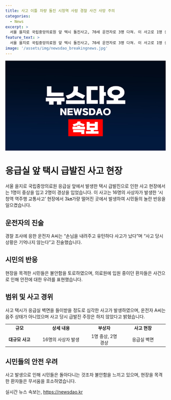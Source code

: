 ```yaml
---
title: 사고 이틀 차량 돌진 시청역 사람 경찰 사건 사망 주의
categories:
  - News
excerpt: >
  서울 을지로 국립중앙의료원 앞 택시 돌진사고, 70세 운전자로 3명 다쳐. 이 사고로 1명 중상, 2명 경상 상태. 운전자 술측정 결과 음주 아닌 것으로 확인. 주장은 급발진 아니라 유턴 중 사고라며, 현장 목격 시민들은 불안감 토로. 사고 택시 파손 심각, 사망자 없어도 시민들 충격.
feature_text: >
  서울 을지로 국립중앙의료원 앞 택시 돌진사고, 70세 운전자로 3명 다쳐. 이 사고로 1명 중상, 2명 경상 상태. 운전자 술측정 결과 음주 아닌 것으로 확인. 주장은 급발진 아니라 유턴 중 사고라며, 현장 목격 시민들은 불안감 토로. 사고 택시 파손 심각, 사망자 없어도 시민들 충격.
image: '/assets/img/newsdao_breakingnews.jpg'
---
```


<p><img src="/assets/img/newsdao_breakingnews.jpg" alt="flaretime 속보" /></p>

<h1 data-ke-size="size26">응급실 앞 택시 급발진 사고 현장</h1>

<p data-ke-size="size16">서울 을지로 국립중앙의료원 응급실 앞에서 발생한 택시 급발진으로 인한 사고 현장에서는 1명이 중상을 입고 2명이 경상을 입었습니다. 이 사고는 16명의 사상자가 발생한 ‘시청역 역주행 교통사고’ 현장에서 3㎞가량 떨어진 곳에서 발생하여 시민들의 놀란 반응을 일으켰습니다.</p>

<h2 data-ke-size="size24">운전자의 진술</h2>

<p data-ke-size="size16">경찰 조사에 응한 운전자 A씨는 “손님을 내려주고 유턴하다 사고가 났다”며 “사고 당시 상황은 기억나지 않는다”고 진술했습니다.</p>

<h2 data-ke-size="size24">시민의 반응</h2>

<p data-ke-size="size16">현장을 목격한 시민들은 불안함을 토로하였으며, 의료원에 입원 중이던 환자들은 사건으로 인해 안전에 대한 우려를 표현했습니다.</p>

<h2 data-ke-size="size24">범위 및 사고 경위</h2>

<p data-ke-size="size16">사고 택시가 응급실 벽면을 들이받을 정도로 심각한 사고가 발생하였으며, 운전자 A씨는 음주 상태가 아니었으며 사고 당시 급발진 주장은 하지 않았다고 밝혔습니다.</p>

<table>
    <colgroup>
    <col width="116" />
    <col width="233" />
    <col width="131" />
    <col width="194" />
    </colgroup>
    <tbody>
        <tr>
            <td style="text-align: center; height: 17px;"><b>규모</b></td>
            <td style="text-align: center; height: 17px;"><b>상세 내용</b></td>
            <td style="text-align: center; height: 17px;"><b>부상자</b></td>
            <td style="text-align: center; height: 17px;"><b>사고 현장</b></td>
        </tr>
        <tr>
            <td style="text-align: center; height: 17px;"><b>대규모 사고</b></td>
            <td style="text-align: center; height: 17px;">16명의 사상자 발생</td>
            <td style="text-align: center; height: 17px;">1명 중상, 2명 경상</td>
            <td style="text-align: center; height: 17px;">응급실 벽면</td>
        </tr>
    </tbody>
</table>

<h2 data-ke-size="size24">시민들의 안전 우려</h2>

<p data-ke-size="size16">사고 발생으로 인해 시민들은 돌아다니는 것조차 불안함을 느끼고 있으며, 현장을 목격한 환자들은 무서움을 호소하였습니다.</p>
실시간 뉴스 속보는, <a href="https://newsdao.kr" rel="dofollow">https://newsdao.kr</a>


